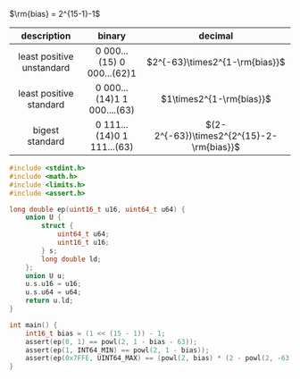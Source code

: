 $\rm{bias} = 2^{15-1}-1$

| description | binary | decimal |
|:-----------:|:------:|:-------:|
| least positive unstandard | 0 000...(15) 0 000...(62)1 | $2^{-63}\times2^{1-\rm{bias}}$ |
| least positive standard | 0 000...(14)1 1 000....(63) | $1\times2^{1-\rm{bias}}$ |
| bigest standard | 0 111...(14)0 1 111...(63) | $(2-2^{-63})\times2^{2^{15}-2-\rm{bias}}$ |


```c
#include <stdint.h>
#include <math.h>
#include <limits.h>
#include <assert.h>

long double ep(uint16_t u16, uint64_t u64) {
    union U {
        struct {
            uint64_t u64;
            uint16_t u16;
        } s;
        long double ld;
    };
    union U u;
    u.s.u16 = u16;
    u.s.u64 = u64;
    return u.ld;
}

int main() {
    int16_t bias = (1 << (15 - 1)) - 1;
    assert(ep(0, 1) == powl(2, 1 - bias - 63));
    assert(ep(1, INT64_MIN) == powl(2, 1 - bias));
    assert(ep(0x7FFE, UINT64_MAX) == (powl(2, bias) * (2 - powl(2, -63))));
}

```
